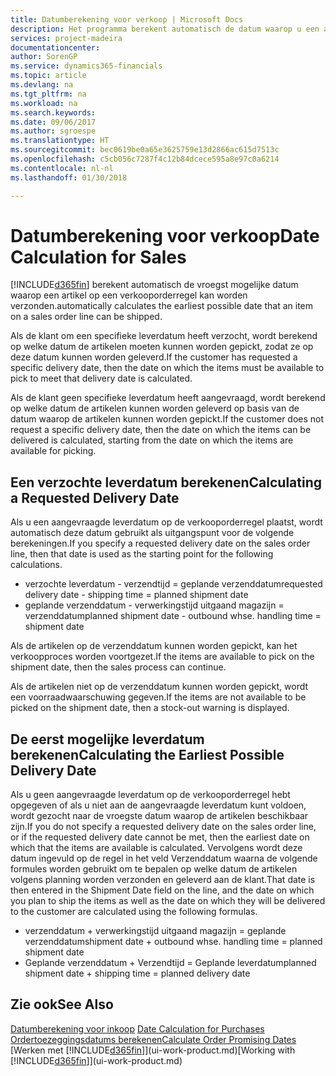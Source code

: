 ```yaml
---
title: Datumberekening voor verkoop | Microsoft Docs
description: Het programma berekent automatisch de datum waarop u een artikel moet bestellen zodat u het op een bepaalde datum in voorraad hebt. Dit is de datum waarop u kunt verwachten dat artikelen die op een bepaalde datum zijn besteld beschikbaar zijn om te worden gepickt.
services: project-madeira
documentationcenter: 
author: SorenGP
ms.service: dynamics365-financials
ms.topic: article
ms.devlang: na
ms.tgt_pltfrm: na
ms.workload: na
ms.search.keywords: 
ms.date: 09/06/2017
ms.author: sgroespe
ms.translationtype: HT
ms.sourcegitcommit: bec0619be0a65e3625759e13d2866ac615d7513c
ms.openlocfilehash: c5cb056c7287f4c12b84dcece595a8e97c0a6214
ms.contentlocale: nl-nl
ms.lasthandoff: 01/30/2018

---
```

# <a name="date-calculation-for-sales"></a><span data-ttu-id="ad75f-104">Datumberekening voor verkoop</span><span class="sxs-lookup"><span data-stu-id="ad75f-104">Date Calculation for Sales</span></span>
[!INCLUDE[d365fin](includes/d365fin_md.md)] <span data-ttu-id="ad75f-105"> berekent automatisch de vroegst mogelijke datum waarop een artikel op een verkooporderregel kan worden verzonden.</span><span class="sxs-lookup"><span data-stu-id="ad75f-105">automatically calculates the earliest possible date that an item on a sales order line can be shipped.</span></span>

<span data-ttu-id="ad75f-106">Als de klant om een specifieke leverdatum heeft verzocht, wordt berekend op welke datum de artikelen moeten kunnen worden gepickt, zodat ze op deze datum kunnen worden geleverd.</span><span class="sxs-lookup"><span data-stu-id="ad75f-106">If the customer has requested a specific delivery date, then the date on which the items must be available to pick to meet that delivery date is calculated.</span></span>

<span data-ttu-id="ad75f-107">Als de klant geen specifieke leverdatum heeft aangevraagd, wordt berekend op welke datum de artikelen kunnen worden geleverd op basis van de datum waarop de artikelen kunnen worden gepickt.</span><span class="sxs-lookup"><span data-stu-id="ad75f-107">If the customer does not request a specific delivery date, then the date on which the items can be delivered is calculated, starting from the date on which the items are available for picking.</span></span>

## <a name="calculating-a-requested-delivery-date"></a><span data-ttu-id="ad75f-108">Een verzochte leverdatum berekenen</span><span class="sxs-lookup"><span data-stu-id="ad75f-108">Calculating a Requested Delivery Date</span></span>
<span data-ttu-id="ad75f-109">Als u een aangevraagde leverdatum op de verkooporderregel plaatst, wordt automatisch deze datum gebruikt als uitgangspunt voor de volgende berekeningen.</span><span class="sxs-lookup"><span data-stu-id="ad75f-109">If you specify a requested delivery date on the sales order line, then that date is used as the starting point for the following calculations.</span></span>

- <span data-ttu-id="ad75f-110">verzochte leverdatum - verzendtijd = geplande verzenddatum</span><span class="sxs-lookup"><span data-stu-id="ad75f-110">requested delivery date - shipping time = planned shipment date</span></span>
- <span data-ttu-id="ad75f-111">geplande verzenddatum - verwerkingstijd uitgaand magazijn = verzenddatum</span><span class="sxs-lookup"><span data-stu-id="ad75f-111">planned shipment date - outbound whse. handling time = shipment date</span></span>

<span data-ttu-id="ad75f-112">Als de artikelen op de verzenddatum kunnen worden gepickt, kan het verkoopproces worden voortgezet.</span><span class="sxs-lookup"><span data-stu-id="ad75f-112">If the items are available to pick on the shipment date, then the sales process can continue.</span></span>

<span data-ttu-id="ad75f-113">Als de artikelen niet op de verzenddatum kunnen worden gepickt, wordt een voorraadwaarschuwing gegeven.</span><span class="sxs-lookup"><span data-stu-id="ad75f-113">If the items are not available to be picked on the shipment date, then a stock-out warning is displayed.</span></span>

## <a name="calculating-the-earliest-possible-delivery-date"></a><span data-ttu-id="ad75f-114">De eerst mogelijke leverdatum berekenen</span><span class="sxs-lookup"><span data-stu-id="ad75f-114">Calculating the Earliest Possible Delivery Date</span></span>
<span data-ttu-id="ad75f-115">Als u geen aangevraagde leverdatum op de verkooporderregel hebt opgegeven of als u niet aan de aangevraagde leverdatum kunt voldoen, wordt gezocht naar de vroegste datum waarop de artikelen beschikbaar zijn.</span><span class="sxs-lookup"><span data-stu-id="ad75f-115">If you do not specify a requested delivery date on the sales order line, or if the requested delivery date cannot be met, then the earliest date on which that the items are available is calculated.</span></span> <span data-ttu-id="ad75f-116">Vervolgens wordt deze datum ingevuld op de regel in het veld Verzenddatum waarna de volgende formules worden gebruikt om te bepalen op welke datum de artikelen volgens planning worden verzonden en geleverd aan de klant.</span><span class="sxs-lookup"><span data-stu-id="ad75f-116">That date is then entered in the Shipment Date field on the line, and the date on which you plan to ship the items as well as the date on which they will be delivered to the customer are calculated using the following formulas.</span></span>

- <span data-ttu-id="ad75f-117">verzenddatum + verwerkingstijd uitgaand magazijn = geplande verzenddatum</span><span class="sxs-lookup"><span data-stu-id="ad75f-117">shipment date + outbound whse. handling time = planned shipment date</span></span>
- <span data-ttu-id="ad75f-118">Geplande verzenddatum + Verzendtijd = Geplande leverdatum</span><span class="sxs-lookup"><span data-stu-id="ad75f-118">planned shipment date + shipping time = planned delivery date</span></span>


## <a name="see-also"></a><span data-ttu-id="ad75f-119">Zie ook</span><span class="sxs-lookup"><span data-stu-id="ad75f-119">See Also</span></span>  
 <span data-ttu-id="ad75f-120">[Datumberekening voor inkoop](purchasing-date-calculation-for-purchases.md) </span><span class="sxs-lookup"><span data-stu-id="ad75f-120">[Date Calculation for Purchases](purchasing-date-calculation-for-purchases.md) </span></span>  
 [<span data-ttu-id="ad75f-121">Ordertoezeggingsdatums berekenen</span><span class="sxs-lookup"><span data-stu-id="ad75f-121">Calculate Order Promising Dates</span></span>](sales-how-to-calculate-order-promising-dates.md)  
 <span data-ttu-id="ad75f-122">[Werken met [!INCLUDE[d365fin](includes/d365fin_md.md)]](ui-work-product.md)</span><span class="sxs-lookup"><span data-stu-id="ad75f-122">[Working with [!INCLUDE[d365fin](includes/d365fin_md.md)]](ui-work-product.md)</span></span>


